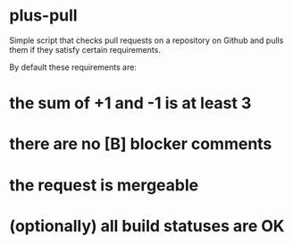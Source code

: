 plus-pull
=========

Simple script that checks pull requests on a repository on Github and pulls 
them if they satisfy certain requirements. 

By default these requirements are:

# the sum of +1 and -1 is at least 3
# there are no [B] blocker comments
# the request is mergeable
# (optionally) all build statuses are OK

